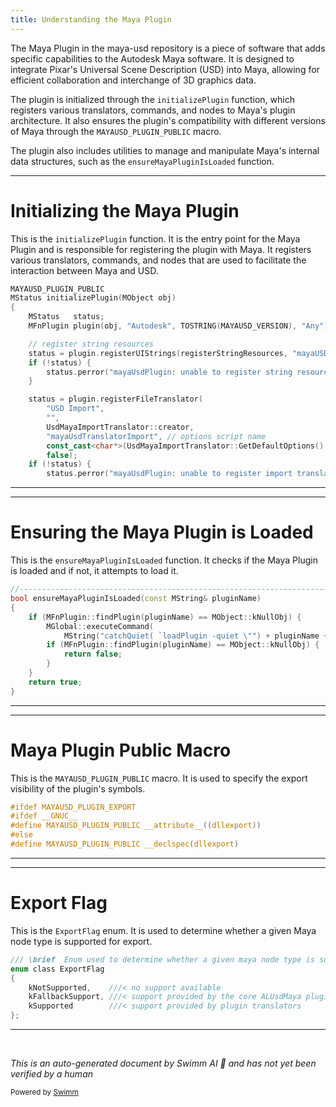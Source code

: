 ```yaml
---
title: Understanding the Maya Plugin
---
```

The Maya Plugin in the maya-usd repository is a piece of software that adds specific capabilities to the Autodesk Maya software. It is designed to integrate Pixar's Universal Scene Description (USD) into Maya, allowing for efficient collaboration and interchange of 3D graphics data.&nbsp;

The plugin is initialized through the `initializePlugin` function, which registers various translators, commands, and nodes to Maya's plugin architecture. It also ensures the plugin's compatibility with different versions of Maya through the `MAYAUSD_PLUGIN_PUBLIC` macro.&nbsp;

The plugin also includes utilities to manage and manipulate Maya's internal data structures, such as the `ensureMayaPluginIsLoaded` function.

<SwmSnippet path="/plugin/adsk/plugin/plugin.cpp" line="128">

---

# Initializing the Maya Plugin

This is the `initializePlugin` function. It is the entry point for the Maya Plugin and is responsible for registering the plugin with Maya. It registers various translators, commands, and nodes that are used to facilitate the interaction between Maya and USD.

```c++
MAYAUSD_PLUGIN_PUBLIC
MStatus initializePlugin(MObject obj)
{
    MStatus   status;
    MFnPlugin plugin(obj, "Autodesk", TOSTRING(MAYAUSD_VERSION), "Any");

    // register string resources
    status = plugin.registerUIStrings(registerStringResources, "mayaUSDRegisterStrings");
    if (!status) {
        status.perror("mayaUsdPlugin: unable to register string resources.");
    }

    status = plugin.registerFileTranslator(
        "USD Import",
        "",
        UsdMayaImportTranslator::creator,
        "mayaUsdTranslatorImport", // options script name
        const_cast<char*>(UsdMayaImportTranslator::GetDefaultOptions().c_str()),
        false);
    if (!status) {
        status.perror("mayaUsdPlugin: unable to register import translator.");
```

---

</SwmSnippet>

<SwmSnippet path="/plugin/al/mayautils/AL/maya/utils/Utils.cpp" line="36">

---

# Ensuring the Maya Plugin is Loaded

This is the `ensureMayaPluginIsLoaded` function. It checks if the Maya Plugin is loaded and if not, it attempts to load it.

```c++
//----------------------------------------------------------------------------------------------------------------------
bool ensureMayaPluginIsLoaded(const MString& pluginName)
{
    if (MFnPlugin::findPlugin(pluginName) == MObject::kNullObj) {
        MGlobal::executeCommand(
            MString("catchQuiet( `loadPlugin -quiet \"") + pluginName + "\"`)", false, false);
        if (MFnPlugin::findPlugin(pluginName) == MObject::kNullObj) {
            return false;
        }
    }
    return true;
}
```

---

</SwmSnippet>

<SwmSnippet path="/plugin/adsk/plugin/base/api.h" line="22">

---

# Maya Plugin Public Macro

This is the `MAYAUSD_PLUGIN_PUBLIC` macro. It is used to specify the export visibility of the plugin's symbols.

```c
#ifdef MAYAUSD_PLUGIN_EXPORT
#ifdef __GNUC__
#define MAYAUSD_PLUGIN_PUBLIC __attribute__((dllexport))
#else
#define MAYAUSD_PLUGIN_PUBLIC __declspec(dllexport)
```

---

</SwmSnippet>

<SwmSnippet path="/plugin/al/lib/AL_USDMaya/AL/usdmaya/fileio/translators/TranslatorBase.h" line="42">

---

# Export Flag

This is the `ExportFlag` enum. It is used to determine whether a given Maya node type is supported for export.

```c
/// \brief  Enum used to determine whether a given maya node type is supported for export
enum class ExportFlag
{
    kNotSupported,    ///< no support available
    kFallbackSupport, ///< support provided by the core ALUsdMaya plugin
    kSupported        ///< support provided by plugin translators
};
```

---

</SwmSnippet>

&nbsp;

*This is an auto-generated document by Swimm AI 🌊 and has not yet been verified by a human*

<SwmMeta version="3.0.0" repo-id="Z2l0aHViJTNBJTNBbWF5YS11c2QlM0ElM0FnaWxhZG5hdm90" repo-name="maya-usd"><sup>Powered by [Swimm](https://staging.swimm.cloud/)</sup></SwmMeta>
